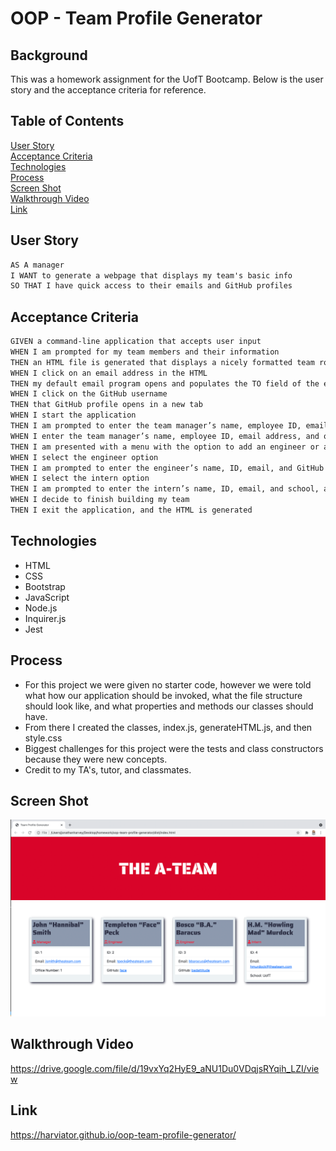 # OOP - Team Profile Generator

## Background

This was a homework assignment for the UofT Bootcamp.  Below is the user story and the acceptance criteria for reference.

## Table of Contents
[User Story](#user-story)\
[Acceptance Criteria](#acceptance-criteria)\
[Technologies](#technologies)\
[Process](#process)\
[Screen Shot](#screen-shot)\
[Walkthrough Video](#walkthrough-video)\
[Link](#link)


## User Story

```md
AS A manager
I WANT to generate a webpage that displays my team's basic info
SO THAT I have quick access to their emails and GitHub profiles
```

## Acceptance Criteria

```md
GIVEN a command-line application that accepts user input
WHEN I am prompted for my team members and their information
THEN an HTML file is generated that displays a nicely formatted team roster based on user input
WHEN I click on an email address in the HTML
THEN my default email program opens and populates the TO field of the email with the address
WHEN I click on the GitHub username
THEN that GitHub profile opens in a new tab
WHEN I start the application
THEN I am prompted to enter the team manager’s name, employee ID, email address, and office number
WHEN I enter the team manager’s name, employee ID, email address, and office number
THEN I am presented with a menu with the option to add an engineer or an intern or to finish building my team
WHEN I select the engineer option
THEN I am prompted to enter the engineer’s name, ID, email, and GitHub username, and I am taken back to the menu
WHEN I select the intern option
THEN I am prompted to enter the intern’s name, ID, email, and school, and I am taken back to the menu
WHEN I decide to finish building my team
THEN I exit the application, and the HTML is generated
```

## Technologies

* HTML
* CSS
* Bootstrap
* JavaScript
* Node.js
* Inquirer.js
* Jest

## Process

* For this project we were given no starter code, however we were told what how our application should be invoked, what the file structure should look like, and what properties and methods our classes should have.
* From there I created the classes, index.js, generateHTML.js, and then style.css
* Biggest challenges for this project were the tests and class constructors because they were new concepts.
* Credit to my TA's, tutor, and classmates.

## Screen Shot

![Screen Shot](./Assets/screen-shot.png)

## Walkthrough Video
https://drive.google.com/file/d/19vxYq2HyE9_aNU1Du0VDqjsRYqih_LZI/view

## Link
https://harviator.github.io/oop-team-profile-generator/